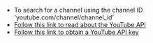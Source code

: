 * To search for a channel using the channel ID 'youtube.com/channel/channel_id'   
* [Follow this link to read about the YouTube API](https://developers.google.com/youtube/v3/docs/)  
* [Follow this link to obtain a YouTube API key](https://console.cloud.google.com/apis)  
